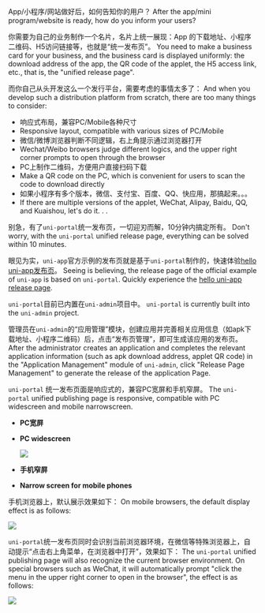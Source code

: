 App/小程序/网站做好后，如何告知你的用户？
After the app/mini program/website is ready, how do you inform your users?

你需要为自己的业务制作一个名片，名片上统一展现：App 的下载地址、小程序二维码、H5访问链接等，也就是“统一发布页”。
You need to make a business card for your business, and the business card is displayed uniformly: the download address of the app, the QR code of the applet, the H5 access link, etc., that is, the "unified release page".

而你自己从头开发这么一个发行平台，需要考虑的事情太多了：
And when you develop such a distribution platform from scratch, there are too many things to consider:

- 响应式布局，兼容PC/Mobile各种尺寸
- Responsive layout, compatible with various sizes of PC/Mobile
- 微信/微博浏览器判断不同逻辑，右上角提示通过浏览器打开
- Wechat/Weibo browsers judge different logics, and the upper right corner prompts to open through the browser
- PC上制作二维码，方便用户直接扫码下载
- Make a QR code on the PC, which is convenient for users to scan the code to download directly
- 如果小程序有多个版本，微信、支付宝、百度、QQ、快应用，那搞起来。。。
- If there are multiple versions of the applet, WeChat, Alipay, Baidu, QQ, and Kuaishou, let's do it. . .

别急，有了`uni-portal`统一发布页，一切迎刃而解，10分钟内搞定所有。
Don't worry, with the `uni-portal` unified release page, everything can be solved within 10 minutes.

眼见为实，`uni-app`官方示例的发布页就是基于`uni-portal`制作的，快速体验[hello uni-app发布页](https://hellouniapp.dcloud.net.cn/portal)。
Seeing is believing, the release page of the official example of `uni-app` is based on `uni-portal`. Quickly experience the [hello uni-app release page](https://hellouniapp.dcloud.net.cn/portal).

`uni-portal`目前已内置在`uni-admin`项目中。
`uni-portal` is currently built into the `uni-admin` project.

管理员在`uni-admin`的“应用管理”模块，创建应用并完善相关应用信息（如apk下载地址、小程序二维码）后，点击“发布页管理”，即可生成该应用的发布页。
After the administrator creates an application and completes the relevant application information (such as apk download address, applet QR code) in the "Application Management" module of `uni-admin`, click "Release Page Management" to generate the release of the application Page.

`uni-portal` 统一发布页面是响应式的，兼容PC宽屏和手机窄屏。
The `uni-portal` unified publishing page is responsive, compatible with PC widescreen and mobile narrowscreen.

- **PC宽屏**
- **PC widescreen**

  <img src="https://qiniu-web-assets.dcloud.net.cn/unidoc/zh/uni-portal-pc.png" style="max-width:800px !important"></img>

- **手机窄屏**
- **Narrow screen for mobile phones**

手机浏览器上，默认展示效果如下：
On mobile browsers, the default display effect is as follows:

  <img src="https://qiniu-web-assets.dcloud.net.cn/unidoc/zh/uni-portal-mobile.png" style="max-width:400px !important"></img>

`uni-portal`统一发布页同时会识别当前浏览器环境，在微信等特殊浏览器上，自动提示“点击右上角菜单，在浏览器中打开”，效果如下：
The `uni-portal` unified publishing page will also recognize the current browser environment. On special browsers such as WeChat, it will automatically prompt "click the menu in the upper right corner to open in the browser", the effect is as follows:

<img src="https://qiniu-web-assets.dcloud.net.cn/unidoc/zh/uni-portal-mp.jpg" style="max-width:400px !important"></img>